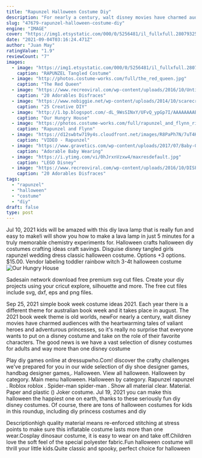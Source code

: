 ```yaml
---
title: "Rapunzel Halloween Costume Diy"
description: "For nearly a century, walt disney movies have charmed audiences with the heartwarming tales of valiant heroes and adventurous princesses, so it's really no surprise that everyone wants to put on a disney costume and take on the role of their favorite characters. The good news is we have a vast selection of disney costumes for adults and way more than one disney costume"
slug: "47679-rapunzel-halloween-costume-diy"
engine: "IMAGE"
cover: "https://img1.etsystatic.com/000/0/5256481/il_fullxfull.280793255.jpg"
date: "2021-09-04T03:16:24.471Z"
author: "Juan May"
ratingValue: "1.9"
reviewCount: "7"
images:
  - image: "https://img1.etsystatic.com/000/0/5256481/il_fullxfull.280793255.jpg"
    caption: "RAPUNZEL Tangled Costume"
  - image: "http://photos.costume-works.com/full/the_red_queen.jpg"
    caption: "The Red Queen"
  - image: "https://www.recreoviral.com/wp-content/uploads/2016/10/Untitled-1-1.jpg"
    caption: "20 Adorables Disfraces"
  - image: "https://www.nobiggie.net/wp-content/uploads/2014/10/scarecrow-costume-plus-more-creative-diy-costumes-for-girls.jpg"
    caption: "25 Creative DIY"
  - image: "http://1.bp.blogspot.com/-dL_9WsSINxY/UFvQ_ypGp7I/AAAAAAAAB3s/EPmLABvWE7A/s1600/DSC04290.JPG"
    caption: "Our Hungry House"
  - image: "https://photos.costume-works.com/full/rapunzel_and_flynn_rider1.jpg"
    caption: "Rapunzel and Flynn"
  - image: "https://d12swbtw719y4s.cloudfront.net/images/R8PaPh7N/7uT4KSiZYo9Eex9EHOY5/Q6eG2CuEmH.jpeg?w=1200"
    caption: "VIDEO - Rapunzel"
  - image: "https://www.gravetics.com/wp-content/uploads/2017/07/Baby-Groot-Halloween-Costume..jpg"
    caption: "Adorable Baby Wearing"
  - image: "https://i.ytimg.com/vi/0hJrxnVzxw4/maxresdefault.jpg"
    caption: "LEGO Disney"
  - image: "https://www.recreoviral.com/wp-content/uploads/2016/10/DISFRACES-HALLOWEEN-BEBES-2016-11.jpg"
    caption: "20 Adorables Disfraces"
tags:
  - "rapunzel"
  - "halloween"
  - "costume"
  - "diy"
draft: false
type: post
---
```


Jul 10, 2021 kids will be amazed with this diy lava lamp that is really fun and easy to make!i will show you how to make a lava lamp in just 5 minutes for a truly memorable chemistry experiments for. Halloween crafts halloween diy costumes crafting ideas craft savings.  Disguise disney tangled girls rapunzel wedding dress classic halloween costume. Options +3 options. $15.00. Vendor labeling toddler rainbow witch 3-4t halloween costume
![Our Hungry House](http://1.bp.blogspot.com/-dL_9WsSINxY/UFvQ_ypGp7I/AAAAAAAAB3s/EPmLABvWE7A/s1600/DSC04290.JPG "Our Hungry House")

Sadesain network download free premium svg cut files. Create your diy projects using your cricut explore, silhouette and more. The free cut files include svg, dxf, eps and png files.
<!--inArticleAds-->

<!--galleryOne-->

Sep 25, 2021 simple book week costume ideas 2021. Each year there is a different theme for australian book week and it takes place in august. The 2021 book week theme is old worlds, newFor nearly a century, walt disney movies have charmed audiences with the heartwarming tales of valiant heroes and adventurous princesses, so it's really no surprise that everyone wants to put on a disney costume and take on the role of their favorite characters. The good news is we have a vast selection of disney costumes for adults and way more than one disney costume
<!--inArticleAds-->

<!--galleryTwo-->

Play diy games online at dressupwho.Com! discover the crafty challenges we've prepared for you in our wide selection of diy shoe designer games, handbag designer games,. Halloween. View all halloween. Halloween by category. Main menu halloween. Halloween by category.  Rapunzel rapunzel . Roblox roblox . Spider-man spider-man . Show all material clear. Material. Paper and plastic () Joker costume. Jul 19, 2021 you can make this halloween the happiest one on earth, thanks to these seriously fun diy disney costumes. Of course, there are tons of halloween costumes for kids in this roundup, including diy princess costumes and diy
<!--galleryThree-->

Descriptionhigh quality material means re-enforced stitching at stress points to make sure this inflatable costume lasts more than one wear.Cosplay dinosaur costume, it is easy to wear on and take off.Children love the soft feel of the special polyester fabric.Fun halloween costume will thrill your little kids.Quite classic and spooky, perfect choice for halloween
